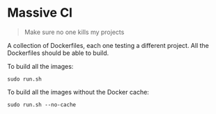 # Massive CI
> Make sure no one kills my projects

A collection of Dockerfiles, each one testing a different project. All the Dockerfiles should be able to build.

To build all the images:
```
sudo run.sh
```

To build all the images without the Docker cache:
```
sudo run.sh --no-cache
```
